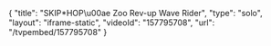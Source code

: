 {
    "title": "SKIP*HOP\u00ae Zoo Rev-up Wave Rider",
    "type": "solo",
    "layout": "iframe-static",
    "videoId": "157795708",
    "url": "\/tvpembed\/157795708"
}